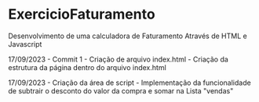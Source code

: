 # ExercicioFaturamento
Desenvolvimento de uma calculadora de Faturamento Através de HTML e Javascript

17/09/2023 - Commit 1
    - Criação de arquivo index.html
    - Criação da estrutura da página dentro do arquivo index.html

17/09/2023
    - Criação da área de script
    - Implementação da funcionalidade de subtrair o desconto do valor da compra e somar na Lista "vendas"